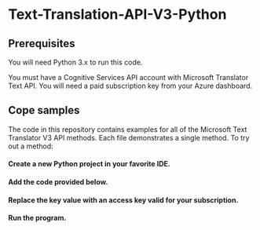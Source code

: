 # Text-Translation-API-V3-Python

## Prerequisites
You will need Python 3.x to run this code.

You must have a Cognitive Services API account with Microsoft Translator Text API. You will need a paid subscription key from your Azure dashboard.


## Cope samples
The code in this repository contains examples for all of the Microsoft Text Translator V3 API methods. Each file demonstrates a single method. To try out a method:

#### Create a new Python project in your favorite IDE.
#### Add the code provided below.
#### Replace the key value with an access key valid for your subscription.
#### Run the program.
